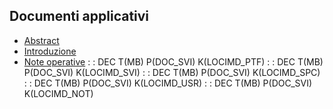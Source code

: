 ## Documenti applicativi
- [Abstract](Sorgenti/DOC/TA/B£AMO/LOCIMD_F00)
- [Introduzione](Sorgenti/DOC/TA/B£AMO/LOCIMD_A)
- [Note operative](Sorgenti/DOC/TA/B£AMO/LOCIMD_C)
 :  : DEC T(MB) P(DOC_SVI) K(LOCIMD_PTF)
 :  : DEC T(MB) P(DOC_SVI) K(LOCIMD_SVI)
 :  : DEC T(MB) P(DOC_SVI) K(LOCIMD_SPC)
 :  : DEC T(MB) P(DOC_SVI) K(LOCIMD_USR)
 :  : DEC T(MB) P(DOC_SVI) K(LOCIMD_NOT)
